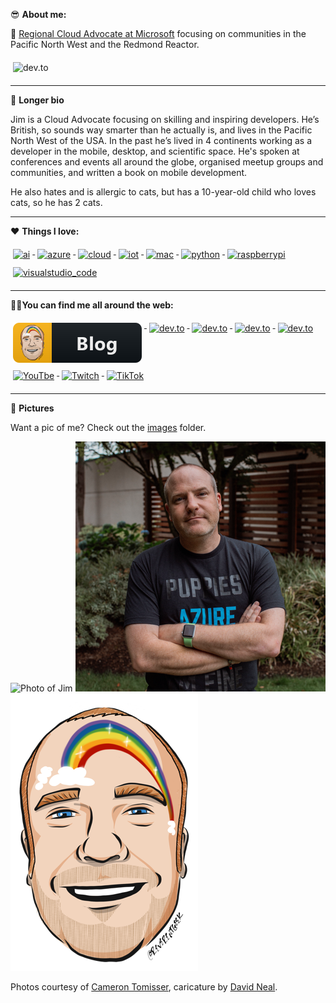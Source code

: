 😎 **About me:**

🤖 [Regional Cloud Advocate at Microsoft]((https://developer.microsoft.com/advocates/?WT.mc_id=jimbobbennett-github-jabenn)) focusing on communities in the Pacific North West and the Redmond Reactor.

<img src="https://raw.githubusercontent.com/jimbobbennett/ColoredBadges/main/svg/pronouns/hehim.svg" alt="dev.to" style="vertical-align:top; margin:6px 4px">

---

🥱 **Longer bio**

Jim is a Cloud Advocate focusing on skilling and inspiring developers. He’s British, so sounds way smarter than he actually is, and lives in the Pacific North West of the USA. In the past he’s lived in 4 continents working as a developer in the mobile, desktop, and scientific space. He's spoken at conferences and events all around the globe, organised meetup groups and communities, and written a book on mobile development.

He also hates and is allergic to cats, but has a 10-year-old child who loves cats, so he has 2 cats.

---

❤️ **Things I love:**

<a href="https://azure.microsoft.com/services/cognitive-services/?WT.mc_id=academic-0000-jabenn">
  <img src="https://raw.githubusercontent.com/jimbobbennett/ColoredBadges/main/svg/dev/misc/ai.svg" alt="ai" style="vertical-align:top; margin:6px 4px">
</a>
<a href="https://azure.microsoft.com/?WT.mc_id=academic-0000-jabenn">
  <img src="https://raw.githubusercontent.com/jimbobbennett/ColoredBadges/main/svg/dev/services/azure.svg" alt="azure" style="vertical-align:top; margin:6px 4px">
</a>
<a href="https://azure.microsoft.com/?WT.mc_id=academic-0000-jabenn">
  <img src="https://raw.githubusercontent.com/jimbobbennett/ColoredBadges/main/svg/dev/misc/cloud.svg" alt="cloud" style="vertical-align:top; margin:6px 4px">
</a>
<a href="https://azure.microsoft.com/product-categories/iot/?WT.mc_id=academic-0000-jabenn">
    <img src="https://raw.githubusercontent.com/jimbobbennett/ColoredBadges/main/svg/dev/misc/iot.svg" alt="iot" style="vertical-align:top; margin:6px 4px">
</a>
<a href="https://apple.com">
    <img src="https://raw.githubusercontent.com/jimbobbennett/ColoredBadges/main/svg/devices/mac.svg" alt="mac" style="vertical-align:top; margin:6px 4px">
</a>
<a href="https://channel9.msdn.com/Series/Intro-to-Python-Development/Python-for-Beginners-1-of-44-Programming-with-Python?WT.mc_id=academic-0000-jabenn">
  <img src="https://raw.githubusercontent.com/jimbobbennett/ColoredBadges/main/svg/dev/languages/python.svg" alt="python" style="vertical-align:top; margin:6px 4px">
</a>
<a href="https://github.com/microsoft/rpi-resources">
  <img src="https://raw.githubusercontent.com/jimbobbennett/ColoredBadges/main/svg/devices/raspberrypi.svg" alt="raspberrypi" style="vertical-align:top; margin:6px 4px">
</a>
<a href="https://code.visualstudio.com?WT.mc_id=academic-0000-jabenn">
  <img src="https://raw.githubusercontent.com/jimbobbennett/ColoredBadges/main/svg/dev/tools/visualstudio_code.svg" alt="visualstudio_code" style="vertical-align:top; margin:6px 4px">
</a>
</a>

---

👨‍💻**You can find me all around the web:**

<a href="https://jimbobbennett.dev">
  <img src="https://raw.githubusercontent.com/jimbobbennett/ColoredBadges/main/svg/jim/blog.svg" alt="dev.to" style="vertical-align:top; margin:6px 4px">
</a>
<a href="https://twitter.com/jimbobbennett">
  <img src="https://raw.githubusercontent.com/jimbobbennett/ColoredBadges/main/svg/social/twitter.svg" alt="dev.to" style="vertical-align:top; margin:6px 4px">
</a>
<a href="https://instagram.com/jimbobbennett">
  <img src="https://raw.githubusercontent.com/jimbobbennett/ColoredBadges/main/svg/social/instagram.svg" alt="dev.to" style="vertical-align:top; margin:6px 4px">
</a>
<a href="https://linkedin.com/in/jimbobbennett">
  <img src="https://raw.githubusercontent.com/jimbobbennett/ColoredBadges/main/svg/social/linkedin.svg" alt="dev.to" style="vertical-align:top; margin:6px 4px">
</a>
<a href="https://dev.to/jimbobbennett">
  <img src="https://raw.githubusercontent.com/jimbobbennett/ColoredBadges/main/svg/blogs/devto.svg" alt="dev.to" style="vertical-align:top; margin:6px 4px">
</a>
<a href="https://aka.ms/jim/youtube">
  <img src="https://raw.githubusercontent.com/jimbobbennett/ColoredBadges/main/svg/streaming/youtube.svg" alt="YouTbe" style="vertical-align:top; margin:6px 4px">
</a>
<a href="https://twitch.com/jimbobbennett">
  <img src="https://raw.githubusercontent.com/jimbobbennett/ColoredBadges/main/svg/streaming/twitch.svg" alt="Twitch" style="vertical-align:top; margin:6px 4px">
</a>
<a href="https://www.tiktok.com/@jimbobbennett">
  <img src="https://raw.githubusercontent.com/jimbobbennett/ColoredBadges/main/svg/social/tiktok.svg" alt="TikTok" style="vertical-align:top; margin:6px 4px">
</a>

---

📸 **Pictures**

Want a pic of me? Check out the [images](./images) folder.

![Photo of Jim](./images/LGPC_JimBennett_Portrait11.png) ![Photo of Jim](./images/Headshot1-tiny-square.png) ![Cartoon of Jim](./images/JimBobBennett-transparent-tiny.png)

Photos courtesy of [Cameron Tomisser](https://twitter.com/camerontomisser), caricature by [David Neal](https://twitter.com/reverentgeek).
